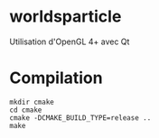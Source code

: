 # worldsparticle
Utilisation d'OpenGL 4+ avec Qt

# Compilation

```shell
mkdir cmake
cd cmake
cmake -DCMAKE_BUILD_TYPE=release ..
make
```

